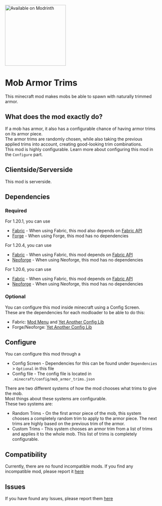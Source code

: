 [<img src="https://github.com/sn0wfrog/modding-badges/blob/main/Available%20on%20Modrinth.png" alt="Available on Modrinth" width="200"/>](https://modrinth.com/mod/mob-armor-trims)

# Mob Armor Trims
This minecraft mod makes mobs be able to spawn with naturally trimmed armor.

## What does the mod exactly do?
If a mob has armor, it also has a configurable chance of having armor trims on its armor piece.  
The armor trims are randomly chosen, while also taking the previous applied trims into account, 
creating good-looking trim combinations.  
This mod is highly configurable. 
Learn more about configuring this mod in the `Configure` part.

## Clientside/Serverside
This mod is serverside.

##  Dependencies

### Required
For 1.20.1, you can use
- [Fabric](https://fabricmc.net/) - When using Fabric, this mod also depends on [Fabric API](https://modrinth.com/mod/fabric-api)
- [Forge](https://files.minecraftforge.net/net/minecraftforge/forge/) - When using Forge, this mod has no dependencies

For 1.20.4, you can use
- [Fabric](https://fabricmc.net/) - When using Fabric, this mod depends on [Fabric API](https://modrinth.com/mod/fabric-api)
- [Neoforge](https://neoforged.net/) - When using Neoforge, this mod has no dependencies

For 1.20.6, you can use 
- [Fabric](https://fabricmc.net/) - When using Fabric, this mod depends on [Fabric API](https://modrinth.com/mod/fabric-api)
- [Neoforge](https://neoforged.net/) - When using Neoforge, this mod has no dependencies

### Optional
You can configure this mod inside minecraft using a Config Screen.  
These are the dependencies for each modloader to be able to do this:
- Fabric:  [Mod Menu](https://modrinth.com/mod/modmenu) and [Yet Another Config Lib](https://modrinth.com/mod/yacl)
- Forge/Neoforge: [Yet Another Config Lib](https://modrinth.com/mod/yacl)

## Configure
You can configure this mod through a
- Config Screen -  Dependencies for this can be found under `Dependencies` > `Optional` in this file
- Config file - The config file is located in `.minecraft/config/mob_armor_trims.json`
 
There are two different systems of how the mod chooses what trims to give the mob.  
Most things about these systems are configurable.  
These two systems are:
- Random Trims - On the first armor piece of the mob, this system chooses a completely random trim to apply to the armor piece. The next trims are highly based on the previous trim of the armor.
- Custom Trims - This system chooses an armor trim from a list of trims and applies it to the whole mob. This list of trims is completely configurable.

## Compatibility
Currently, there are no found incompatible mods. If you find any incompatible mod, please report it [here](https://github.com/Imajo24I/Mob-Armor-Trims/issues/new?assignees=&labels=incompatibility&projects=&template=incompatibility.yml)

## Issues
If you have found any Issues, please report them [here](https://github.com/Imajo24I/Mob-Armor-Trims/issues/new?assignees=&labels=bug&projects=&template=bug_report.yml)
